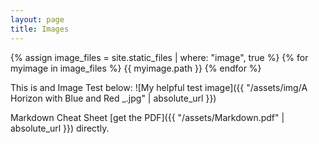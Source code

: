 ```yaml
---
layout: page  
title: Images  
---
```


{% assign image_files = site.static_files | where: "image", true %}
{% for myimage in image_files %}
  {{ myimage.path }}
{% endfor %}




This is and Image Test below:
![My helpful test image]({{ "/assets/img/A Horizon with Blue and Red  _.jpg" | absolute_url }})


Markdown Cheat Sheet [get the PDF]({{ "/assets/Markdown.pdf" | absolute_url }}) directly.
